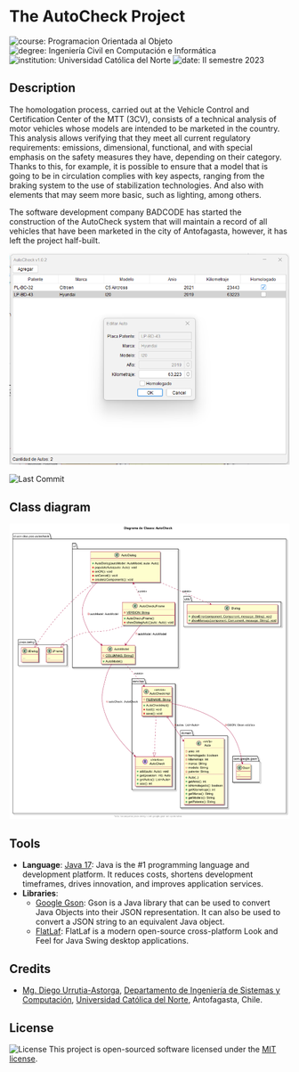 # The AutoCheck Project

![course: Programacion Orientada al Objeto](https://img.shields.io/badge/course-Programaci%C3%B3n%20Orientada%20al%20Objeto-blue?logo=coursera)
![degree: Ingeniería Civil en Computación e Informática](https://img.shields.io/badge/degree-Ingenier%C3%ADa%20Civil%20en%20Computaci%C3%B3n%20e%20Inform%C3%A1tica-red?logo=academia)
![institution: Universidad Católica del Norte](https://img.shields.io/badge/institution-Universidad%20Cat%C3%B3lica%20del%20Norte-green?logo=google-scholar)
![date: II semestre 2023](https://img.shields.io/badge/date-II%20semestre%202023-yellow?logo=rescuetime)

## Description

The homologation process, carried out at the Vehicle Control and Certification Center of the MTT (3CV), consists of a technical analysis of motor vehicles whose models are intended to be marketed in the country. This analysis allows verifying that they meet all current regulatory requirements: emissions, dimensional, functional, and with special emphasis on the safety measures they have, depending on their category. Thanks to this, for example, it is possible to ensure that a model that is going to be in circulation complies with key aspects, ranging from the braking system to the use of stabilization technologies. And also with elements that may seem more basic, such as lighting, among others.

The software development company BADCODE has started the construction of the AutoCheck system that will maintain a record of all vehicles that have been marketed in the city of Antofagasta, however, it has left the project half-built.

![AutoCheck Screenshot](screenshot.png)

![Last Commit](https://img.shields.io/github/last-commit/godiecl/agenda/main?style=social&logo=github)

## Class diagram

![Class Diagram](class-diagram.png)

## Tools

- **Language**: [Java 17](https://jdk.java.net/): Java is the #1 programming language and development platform. It
  reduces costs, shortens development timeframes, drives innovation, and improves application services.
- **Libraries**:
    - [Google Gson](https://github.com/google/gson): Gson is a Java library that can be used to convert Java Objects
      into their JSON representation. It can also be used to convert a JSON string to an equivalent Java object.
    - [FlatLaf](https://github.com/JFormDesigner/FlatLaf): FlatLaf is a modern open-source cross-platform Look and Feel
      for Java Swing desktop applications.

## Credits

- [Mg. Diego Urrutia-Astorga](http://godie.cl), [Departamento de Ingeniería de Sistemas y Computación](http://www.disc.ucn.cl), [Universidad Católica del Norte](http://wwww.ucn.cl),
  Antofagasta, Chile.

## License

![License](https://img.shields.io/github/license/godiecl/conserjeria) This project is open-sourced software licensed under the [MIT license](LICENSE.md).
